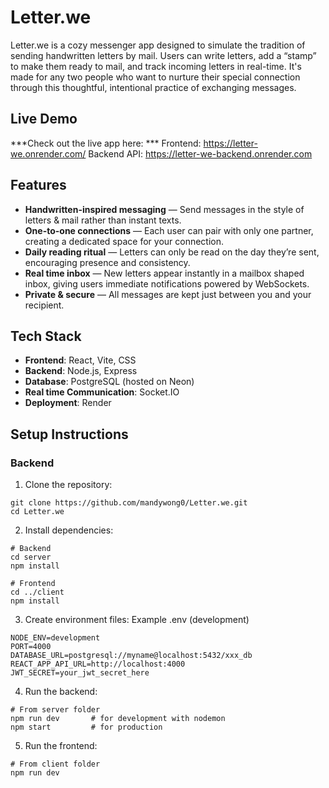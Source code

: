 # Letter.we

Letter.we is a cozy messenger app designed to simulate the tradition of sending handwritten letters by mail. Users can write letters, add a “stamp” to make them ready to mail, and track incoming letters in real-time. It's made for any two people who want to nurture their special connection through this thoughtful, intentional practice of exchanging messages.

## Live Demo
***Check out the live app here: ***
Frontend: https://letter-we.onrender.com/
Backend API: https://letter-we-backend.onrender.com

## Features
- **Handwritten-inspired messaging** — Send messages in the style of letters & mail rather than instant texts.  
- **One-to-one connections** — Each user can pair with only one partner, creating a dedicated space for your connection.
- **Daily reading ritual** — Letters can only be read on the day they’re sent, encouraging presence and consistency.  
- **Real time inbox** — New letters appear instantly in a mailbox shaped inbox, giving users immediate notifications powered by WebSockets.
- **Private & secure** — All messages are kept just between you and your recipient.

## Tech Stack
- **Frontend**: React, Vite, CSS
- **Backend**: Node.js, Express
- **Database**: PostgreSQL (hosted on Neon)
- **Real time Communication**: Socket.IO
- **Deployment**: Render

## Setup Instructions
### Backend
1. Clone the repository:
```
git clone https://github.com/mandywong0/Letter.we.git
cd Letter.we
```
2. Install dependencies:
```
# Backend
cd server
npm install

# Frontend
cd ../client
npm install
```
3. Create environment files:
Example .env (development)
```
NODE_ENV=development
PORT=4000
DATABASE_URL=postgresql://myname@localhost:5432/xxx_db
REACT_APP_API_URL=http://localhost:4000
JWT_SECRET=your_jwt_secret_here
```
4. Run the backend:
```
# From server folder
npm run dev       # for development with nodemon
npm start         # for production
```
5. Run the frontend:
```
# From client folder
npm run dev
```
